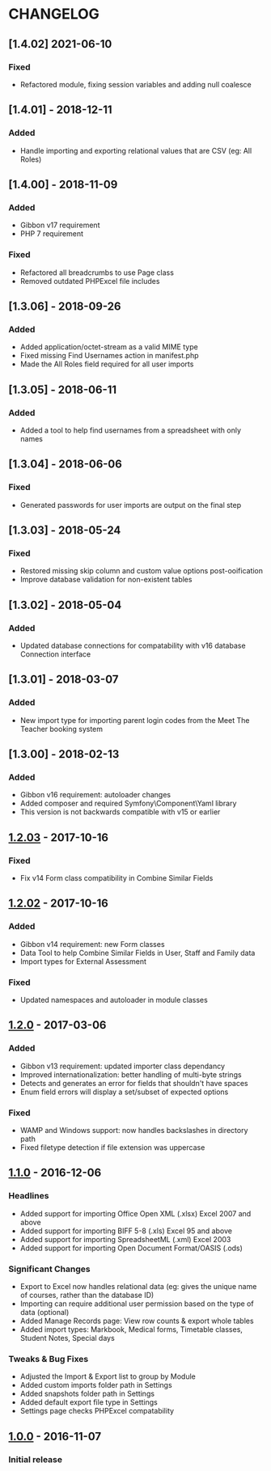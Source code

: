 CHANGELOG
=========

## [1.4.02] 2021-06-10
### Fixed
- Refactored module, fixing session variables and adding null coalesce

## [1.4.01] - 2018-12-11
### Added
- Handle importing and exporting relational values that are CSV (eg: All Roles)

## [1.4.00] - 2018-11-09
### Added
- Gibbon v17 requirement
- PHP 7 requirement
### Fixed
- Refactored all breadcrumbs to use Page class
- Removed outdated PHPExcel file includes

## [1.3.06] - 2018-09-26
### Added
- Added application/octet-stream as a valid MIME type
- Fixed missing Find Usernames action in manifest.php
- Made the All Roles field required for all user imports

## [1.3.05] - 2018-06-11
### Added
- Added a tool to help find usernames from a spreadsheet with only names

## [1.3.04] - 2018-06-06
### Fixed
- Generated passwords for user imports are output on the final step

## [1.3.03] - 2018-05-24
### Fixed
- Restored missing skip column and custom value options post-ooification
- Improve database validation for non-existent tables

## [1.3.02] - 2018-05-04
### Added
- Updated database connections for compatability with v16 database Connection interface

## [1.3.01] - 2018-03-07
### Added
- New import type for importing parent login codes from the Meet The Teacher booking system

## [1.3.00] - 2018-02-13
### Added
- Gibbon v16 requirement: autoloader changes
- Added composer and required Symfony\Component\Yaml library
- This version is not backwards compatible with v15 or earlier

## [1.2.03] - 2017-10-16
### Fixed
- Fix v14 Form class compatibility in Combine Similar Fields

## [1.2.02] - 2017-10-16
### Added
- Gibbon v14 requirement: new Form classes
- Data Tool to help Combine Similar Fields in User, Staff and Family data
- Import types for External Assessment
### Fixed
- Updated namespaces and autoloader in module classes

## [1.2.0] - 2017-03-06
### Added
- Gibbon v13 requirement: updated importer class dependancy
- Improved internationalization: better handling of multi-byte strings
- Detects and generates an error for fields that shouldn't have spaces
- Enum field errors will display a set/subset of expected options
### Fixed
- WAMP and Windows support: now handles backslashes in directory path
- Fixed filetype detection if file extension was uppercase

## [1.1.0] - 2016-12-06
### Headlines
- Added support for importing Office Open XML (.xlsx) Excel 2007 and above
- Added support for importing BIFF 5-8 (.xls) Excel 95 and above
- Added support for importing SpreadsheetML (.xml) Excel 2003
- Added support for importing Open Document Format/OASIS (.ods)
### Significant Changes
- Export to Excel now handles relational data (eg: gives the unique name of courses, rather than the database ID)
- Importing can require additional user permission based on the type of data (optional)
- Added Manage Records page: View row counts & export whole tables
- Added import types: Markbook, Medical forms, Timetable classes, Student Notes, Special days
### Tweaks & Bug Fixes
- Adjusted the Import & Export list to group by Module
- Added custom imports folder path in Settings
- Added snapshots folder path in Settings
- Added default export file type in Settings
- Settings page checks PHPExcel compatability

## [1.0.0] - 2016-11-07
### Initial release

[Unreleased]: https://github.com/SKuipers/module-dataAdmin/compare/v1.2.03...HEAD
[1.2.03]: https://github.com/SKuipers/module-dataAdmin/compare/v1.2.02...v1.2.03
[1.2.02]: https://github.com/SKuipers/module-dataAdmin/compare/v1.2...v1.2.02
[1.2.0]: https://github.com/SKuipers/module-dataAdmin/compare/v1.1...v1.2
[1.1.0]: https://github.com/SKuipers/module-dataAdmin/compare/v1.0...v1.1
[1.0.0]: https://github.com/SKuipers/module-dataAdmin/releases/tag/v1.0

